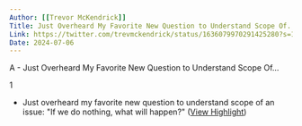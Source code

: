 ```yaml
---
Author: [[Trevor McKendrick]]
Title: Just Overheard My Favorite New Question to Understand Scope Of...
Link: https://twitter.com/trevmckendrick/status/1636079970291425280?s=12
Date: 2024-07-06
---
```

A - Just Overheard My Favorite New Question to Understand Scope Of...

1
- Just overheard my favorite new question to understand scope of an issue:
  "If we do nothing, what will happen?" ([View Highlight](https://read.readwise.io/read/01gvnfdbyqgbv3n3hk2jx25jb4))

